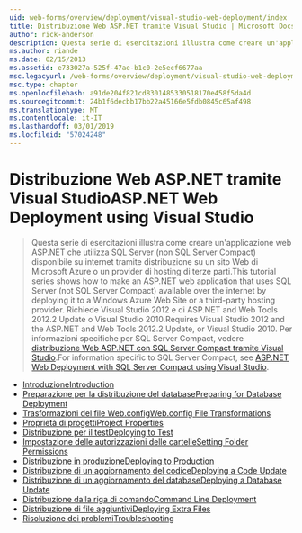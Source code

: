 ```yaml
---
uid: web-forms/overview/deployment/visual-studio-web-deployment/index
title: Distribuzione Web ASP.NET tramite Visual Studio | Microsoft Docs
author: rick-anderson
description: Questa serie di esercitazioni illustra come creare un'applicazione web ASP.NET che Usa SQL Server (non SQL Server Compact) disponibile tramite internet mediante la distribuzione t...
ms.author: riande
ms.date: 02/15/2013
ms.assetid: e733027a-525f-47ae-b1c0-2e5ecf6677aa
msc.legacyurl: /web-forms/overview/deployment/visual-studio-web-deployment
msc.type: chapter
ms.openlocfilehash: a91de204f821cd8301485330518170e458f5da4d
ms.sourcegitcommit: 24b1f6decbb17bb22a45166e5fdb0845c65af498
ms.translationtype: MT
ms.contentlocale: it-IT
ms.lasthandoff: 03/01/2019
ms.locfileid: "57024248"
---
```

<a name="aspnet-web-deployment-using-visual-studio"></a><span data-ttu-id="4cb0c-103">Distribuzione Web ASP.NET tramite Visual Studio</span><span class="sxs-lookup"><span data-stu-id="4cb0c-103">ASP.NET Web Deployment using Visual Studio</span></span>
====================
> <span data-ttu-id="4cb0c-104">Questa serie di esercitazioni illustra come creare un'applicazione web ASP.NET che utilizza SQL Server (non SQL Server Compact) disponibile su internet tramite distribuzione su un sito Web di Microsoft Azure o un provider di hosting di terze parti.</span><span class="sxs-lookup"><span data-stu-id="4cb0c-104">This tutorial series shows how to make an ASP.NET web application that uses SQL Server (not SQL Server Compact) available over the internet by deploying it to a Windows Azure Web Site or a third-party hosting provider.</span></span> <span data-ttu-id="4cb0c-105">Richiede Visual Studio 2012 e di ASP.NET and Web Tools 2012.2 Update o Visual Studio 2010.</span><span class="sxs-lookup"><span data-stu-id="4cb0c-105">Requires Visual Studio 2012 and the ASP.NET and Web Tools 2012.2 Update, or Visual Studio 2010.</span></span> <span data-ttu-id="4cb0c-106">Per informazioni specifiche per SQL Server Compact, vedere [distribuzione Web ASP.NET con SQL Server Compact tramite Visual Studio](../../older-versions-getting-started/deployment-to-a-hosting-provider/deployment-to-a-hosting-provider-introduction-1-of-12.md).</span><span class="sxs-lookup"><span data-stu-id="4cb0c-106">For information specific to SQL Server Compact, see [ASP.NET Web Deployment with SQL Server Compact using Visual Studio](../../older-versions-getting-started/deployment-to-a-hosting-provider/deployment-to-a-hosting-provider-introduction-1-of-12.md).</span></span>


- [<span data-ttu-id="4cb0c-107">Introduzione</span><span class="sxs-lookup"><span data-stu-id="4cb0c-107">Introduction</span></span>](introduction.md)
- [<span data-ttu-id="4cb0c-108">Preparazione per la distribuzione del database</span><span class="sxs-lookup"><span data-stu-id="4cb0c-108">Preparing for Database Deployment</span></span>](preparing-databases.md)
- [<span data-ttu-id="4cb0c-109">Trasformazioni del file Web.config</span><span class="sxs-lookup"><span data-stu-id="4cb0c-109">Web.config File Transformations</span></span>](web-config-transformations.md)
- [<span data-ttu-id="4cb0c-110">Proprietà di progetti</span><span class="sxs-lookup"><span data-stu-id="4cb0c-110">Project Properties</span></span>](project-properties.md)
- [<span data-ttu-id="4cb0c-111">Distribuzione per il test</span><span class="sxs-lookup"><span data-stu-id="4cb0c-111">Deploying to Test</span></span>](deploying-to-iis.md)
- [<span data-ttu-id="4cb0c-112">Impostazione delle autorizzazioni delle cartelle</span><span class="sxs-lookup"><span data-stu-id="4cb0c-112">Setting Folder Permissions</span></span>](setting-folder-permissions.md)
- [<span data-ttu-id="4cb0c-113">Distribuzione in produzione</span><span class="sxs-lookup"><span data-stu-id="4cb0c-113">Deploying to Production</span></span>](deploying-to-production.md)
- [<span data-ttu-id="4cb0c-114">Distribuzione di un aggiornamento del codice</span><span class="sxs-lookup"><span data-stu-id="4cb0c-114">Deploying a Code Update</span></span>](deploying-a-code-update.md)
- [<span data-ttu-id="4cb0c-115">Distribuzione di un aggiornamento del database</span><span class="sxs-lookup"><span data-stu-id="4cb0c-115">Deploying a Database Update</span></span>](deploying-a-database-update.md)
- [<span data-ttu-id="4cb0c-116">Distribuzione dalla riga di comando</span><span class="sxs-lookup"><span data-stu-id="4cb0c-116">Command Line Deployment</span></span>](command-line-deployment.md)
- [<span data-ttu-id="4cb0c-117">Distribuzione di file aggiuntivi</span><span class="sxs-lookup"><span data-stu-id="4cb0c-117">Deploying Extra Files</span></span>](deploying-extra-files.md)
- [<span data-ttu-id="4cb0c-118">Risoluzione dei problemi</span><span class="sxs-lookup"><span data-stu-id="4cb0c-118">Troubleshooting</span></span>](troubleshooting.md)
